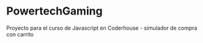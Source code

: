# PowertechGaming

Proyecto para el curso de Javascript en Coderhouse - simulador de compra con carrito
